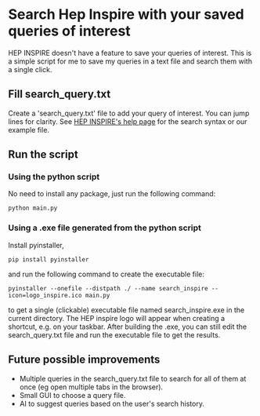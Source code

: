 # Search Hep Inspire with your saved queries of interest
HEP INSPIRE doesn't have a feature to save your queries of interest. This is a simple script for me to save my queries in a text file and search them with a single click.
## Fill search_query.txt
Create a 'search_query.txt' file to add your query of interest. You can jump lines for clarity.
See [HEP INSPIRE's help page](https://help.inspirehep.net/knowledge-base/inspire-paper-search/) for the search syntax or our example file.

## Run the script
### Using the python script
No need to install any package, just run the following command:
```
python main.py
```

### Using a .exe file generated from the python script
Install pyinstaller,
```
pip install pyinstaller
```
and run the following command to create the executable file:
```
pyinstaller --onefile --distpath ./ --name search_inspire --icon=logo_inspire.ico main.py
```
to get a single (clickable) executable file named search_inspire.exe in the current directory. The HEP inspire logo will appear when creating a shortcut, e.g. on your taskbar. After building the .exe, you can still edit the search_query.txt file and run the executable file to get the results.

## Future possible improvements
- Multiple queries in the search_query.txt file to search for all of them at once (eg open multiple tabs in the browser).
- Small GUI to choose a query file.
- AI to suggest queries based on the user's search history.
